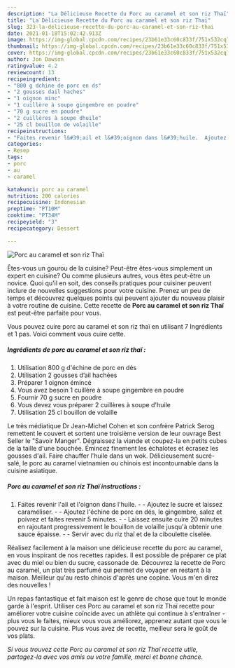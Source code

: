 ```yaml
---
description: "La Délicieuse Recette du Porc au caramel et son riz Thaï"
title: "La Délicieuse Recette du Porc au caramel et son riz Thaï"
slug: 323-la-delicieuse-recette-du-porc-au-caramel-et-son-riz-thai
date: 2021-01-18T15:02:42.913Z
image: https://img-global.cpcdn.com/recipes/23b61e33c60c833f/751x532cq70/porc-au-caramel-et-son-riz-thai-photo-principale-de-la-recette.jpg
thumbnail: https://img-global.cpcdn.com/recipes/23b61e33c60c833f/751x532cq70/porc-au-caramel-et-son-riz-thai-photo-principale-de-la-recette.jpg
cover: https://img-global.cpcdn.com/recipes/23b61e33c60c833f/751x532cq70/porc-au-caramel-et-son-riz-thai-photo-principale-de-la-recette.jpg
author: Jon Dawson
ratingvalue: 4.2
reviewcount: 13
recipeingredient:
- "800 g dchine de porc en ds"
- "2 gousses dail haches"
- "1 oignon minc"
- "1 cuillère à soupe gingembre en poudre"
- "70 g sucre en poudre"
- "2 cuillères à soupe dhuile"
- "25 cl bouillon de volaille"
recipeinstructions:
- "Faites revenir l&#39;ail et l&#39;oignon dans l&#39;huile.  Ajoutez le sucre et laissez caraméliser.  Ajoutez l&#39;échine de porc en dés, le gingembre, salez et poivrez et faites revenir 5 minutes.  Laissez ensuite cuire 20 minutes en rajoutant progressivement le bouillon de volaille jusqu&#39;à obtenir une sauce épaisse.   Servir avec du riz thaï et de la ciboulette ciselée."
categories:
- Resep
tags:
- porc
- au
- caramel

katakunci: porc au caramel 
nutrition: 200 calories
recipecuisine: Indonesian
preptime: "PT10M"
cooktime: "PT34M"
recipeyield: "3"
recipecategory: Dessert

---
```



![Porc au caramel et son riz Thaï](https://img-global.cpcdn.com/recipes/23b61e33c60c833f/751x532cq70/porc-au-caramel-et-son-riz-thai-photo-principale-de-la-recette.jpg)

Êtes-vous un gourou de la cuisine? Peut-être êtes-vous simplement un expert en cuisine? Ou comme plusieurs autres, vous êtes peut-être un novice. Quoi qu'il en soit, des conseils pratiques pour cuisiner peuvent inclure de nouvelles suggestions pour votre cuisine. Prenez un peu de temps et découvrez quelques points qui peuvent ajouter du nouveau plaisir à votre routine de cuisine. Cette recette de <strong> Porc au caramel et son riz Thaï </strong> est peut-être parfaite pour vous.

<!--inarticleads1-->

Vous pouvez cuire porc au caramel et son riz thaï en utilisant 7 Ingrédients et 1 pas. Voici comment vous cuire cette.

##### Ingrédients de porc au caramel et son riz thaï :

1. Utilisation 800 g d&#39;échine de porc en dés
1. Utilisation 2 gousses d’ail hachées
1. Préparer 1 oignon émincé
1. Vous avez besoin 1 cuillère à soupe gingembre en poudre
1. Fournir 70 g sucre en poudre
1. Vous devez vous préparer 2 cuillères à soupe d&#39;huile
1. Utilisation 25 cl bouillon de volaille


Le très médiatique Dr Jean-Michel Cohen et son confrère Patrick Serog remettent le couvert et sortent une troisième version de leur ouvrage Best Seller le &#34;Savoir Manger&#34;. Dégraissez la viande et coupez-la en petits cubes de la taille d&#39;une bouchée. Émincez finement les échalotes et écrasez les gousses d&#39;ail. Faire chauffer l&#39;huile dans un wok. Délicieusement sucré-salé, le porc au caramel vietnamien ou chinois est incontournable dans la cuisine asiatique. 

<!--inarticleads2-->

##### Porc au caramel et son riz Thaï instructions :

1. Faites revenir l&#39;ail et l&#39;oignon dans l&#39;huile. -  - Ajoutez le sucre et laissez caraméliser. -  - Ajoutez l&#39;échine de porc en dés, le gingembre, salez et poivrez et faites revenir 5 minutes. -  - Laissez ensuite cuire 20 minutes en rajoutant progressivement le bouillon de volaille jusqu&#39;à obtenir une sauce épaisse.  -  - Servir avec du riz thaï et de la ciboulette ciselée.


Réalisez facilement à la maison une délicieuse recette du porc au caramel, en vous inspirant de nos recettes rapides. Il est possible de préparer ce plat avec du miel ou bien du sucre, cassonade de. Découvrez la recette de Porc au caramel, un plat très parfumé qui permet de voyager en restant à la maison. Meilleur qu&#39;au resto chinois d&#39;après une copine. Vous m&#39;en direz des nouvelles ! 

<!--inarticleads1-->

<p>
Un repas fantastique et fait maison est le genre de chose que tout le monde garde à l'esprit. Utiliser ces Porc au caramel et son riz Thaï recette pour améliorer votre cuisine coïncide avec un athlète qui continue à s'entraîner - plus vous le faites, mieux vous vous améliorez, apprenez autant que vous le pouvez sur la cuisine. Plus vous avez de recette, meilleur sera le goût de vos plats.
</p>

<p>
<i>Si vous trouvez cette Porc au caramel et son riz Thaï recette utile, partagez-la avec vos amis ou votre famille, merci et bonne chance.</i>
</p>
